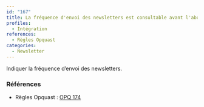 ```yaml
---
id: "167"
title: La fréquence d'envoi des newsletters est consultable avant l'abonnement.
profiles:
  - Intégration
references:
  - Règles Opquast
categories:
  - Newsletter
---
```


Indiquer la fréquence d’envoi des newsletters.

### Références

* Règles Opquast : [OPQ 174](https://checklists.opquast.com/fr/assurance-qualite-web/la-frequence-denvoi-des-newsletters-est-consultable-avant-labonnement)
